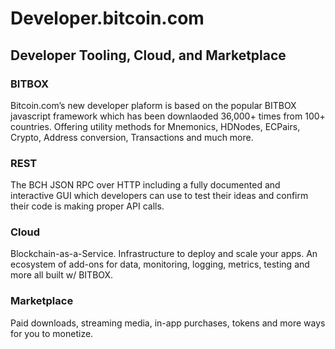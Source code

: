# Developer.bitcoin.com

## Developer Tooling, Cloud, and Marketplace

### BITBOX

Bitcoin.com’s new developer plaform is based on the popular BITBOX javascript framework which has been downlaoded 36,000+ times from 100+ countries. Offering utility methods for Mnemonics, HDNodes, ECPairs, Crypto, Address conversion, Transactions and much more.

### REST

The BCH JSON RPC over HTTP including a fully documented and interactive GUI which developers can use to test their ideas and confirm their code is making proper API calls.

### Cloud

Blockchain-as-a-Service. Infrastructure to deploy and scale your apps. An ecosystem of add-ons for data, monitoring, logging, metrics, testing and more all built w/ BITBOX.

### Marketplace

Paid downloads, streaming media, in-app purchases, tokens and more ways for you to monetize.
